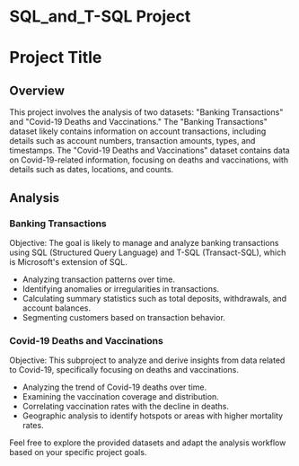 # SQL_and_T-SQL Project
# Project Title

## Overview

This project involves the analysis of two datasets: "Banking Transactions" and "Covid-19 Deaths and Vaccinations." The "Banking Transactions" dataset likely contains information on account transactions, including details such as account numbers, transaction amounts, types, and timestamps. The "Covid-19 Deaths and Vaccinations" dataset contains data on Covid-19-related information, focusing on deaths and vaccinations, with details such as dates, locations, and counts.

## Analysis

### Banking Transactions
Objective: The goal is likely to manage and analyze banking transactions using SQL (Structured Query Language) and T-SQL (Transact-SQL), which is Microsoft's extension of SQL.
- Analyzing transaction patterns over time.
- Identifying anomalies or irregularities in transactions.
- Calculating summary statistics such as total deposits, withdrawals, and account balances.
- Segmenting customers based on transaction behavior.

### Covid-19 Deaths and Vaccinations
Objective: This subproject to analyze and derive insights from data related to Covid-19, specifically focusing on deaths and vaccinations.
- Analyzing the trend of Covid-19 deaths over time.
- Examining the vaccination coverage and distribution.
- Correlating vaccination rates with the decline in deaths.
- Geographic analysis to identify hotspots or areas with higher mortality rates.



Feel free to explore the provided datasets and adapt the analysis workflow based on your specific project goals.

